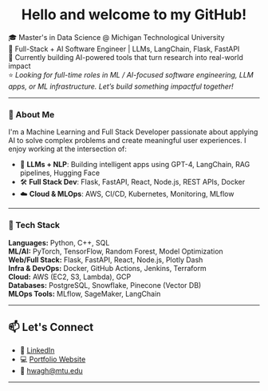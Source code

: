 <!--
# 👋 Hi, I'm Himanshu Wagh
-->
<h1 align="center">
Hello and welcome to my GitHub!
</h1>

🎓 Master's in Data Science @ Michigan Technological University  
🧠 Full-Stack + AI Software Engineer | LLMs, LangChain, Flask, FastAPI  
🌱 Currently building AI-powered tools that turn research into real-world impact
<br>
⭐️ *Looking for full-time roles in ML / AI-focused software engineering, LLM apps, or ML infrastructure. Let’s build something impactful together!*

---

### 🚀 About Me

I'm a Machine Learning and Full Stack Developer passionate about applying AI to solve complex problems and create meaningful user experiences. I enjoy working at the intersection of:

- 🧠 **LLMs + NLP**: Building intelligent apps using GPT-4, LangChain, RAG pipelines, Hugging Face
- 🛠️ **Full Stack Dev**: Flask, FastAPI, React, Node.js, REST APIs, Docker
- ☁️ **Cloud & MLOps**: AWS, CI/CD, Kubernetes, Monitoring, MLflow

---

### 🔧 Tech Stack

**Languages:** Python, C++, SQL  
**ML/AI:** PyTorch, TensorFlow, Random Forest, Model Optimization  
**Web/Full Stack:** Flask, FastAPI, React, Node.js, Plotly Dash  
**Infra & DevOps:** Docker, GitHub Actions, Jenkins, Terraform  
**Cloud:** AWS (EC2, S3, Lambda), GCP  
**Databases:** PostgreSQL, Snowflake, Pinecone (Vector DB)  
**MLOps Tools:** MLflow, SageMaker, LangChain

---
<!--
## 📌 Featured Projects

### 🔍 LLM Blog Generator  
**Flask + GPT-4 + LangChain**  
> Summarizes research papers and generates blog-style content with LaTeX rendering.  
[GitHub Link](#) | [Demo](#)

### 🧠 DyGAF: COVID-19 Biomarker Ranking  
**Attention-based Bioinformatics Research**  
> Published in *Bioinformatics and Biology Insights*.  
[Publication](#)

### 📊 Financial Strategy Dashboard  
**Plotly Dash + SQL + A/B Testing**  
> Interactive visualization tool for investment portfolio optimization.  
[GitHub Link](#)
-->


## 📫 Let's Connect

- 💼 [LinkedIn](https://www.linkedin.com/in/your-profile)
- 💻 [Portfolio Website](https://yourusername.github.io)
- 📨 hwagh@mtu.edu

---


